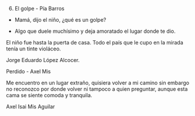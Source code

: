 6. El golpe - Pía Barros
- Mamá, dijo el niño, ¿qué es un golpe?

- Algo que duele muchísimo y deja amoratado el lugar donde te dio.

El niño fue hasta la puerta de casa. Todo el país que le cupo en la mirada tenía un tinte violáceo.

Jorge Eduardo López Alcocer.

Perdido - Axel Mis

Me encuentro en un lugar extraño, quisiera volver a mi camino
sin embargo no reconozco por donde volver ni tampoco a quien 
preguntar, aunque esta cama se siente comoda y tranquila.

Axel Isai Mis Aguilar
